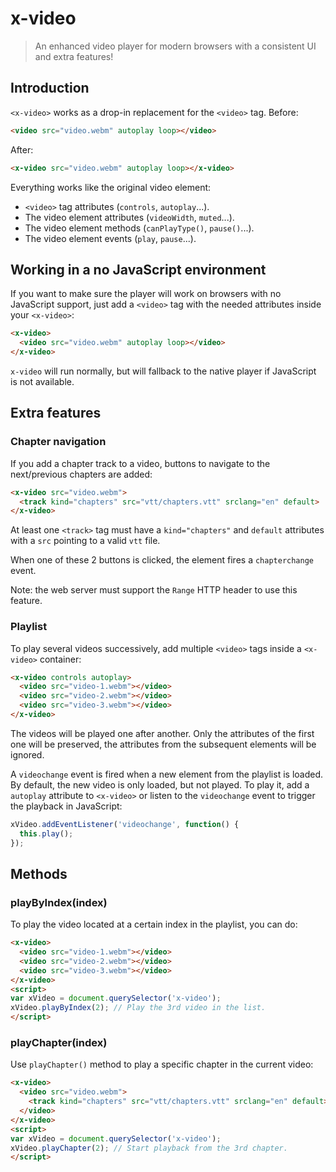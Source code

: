 # x-video

> An enhanced video player for modern browsers with a consistent UI and extra
features!

## Introduction

`<x-video>` works as a drop-in replacement for the `<video>` tag. Before:
```html
<video src="video.webm" autoplay loop></video>
```

After:
```html
<x-video src="video.webm" autoplay loop></x-video>
```

Everything works like the original video element:

* `<video>` tag attributes (`controls`, `autoplay`...).
* The video element attributes (`videoWidth`, `muted`...).
* The video element methods (`canPlayType()`, `pause()`...).
* The video element events (`play`, `pause`...).

## Working in a no JavaScript environment

If you want to make sure the player will work on browsers with no JavaScript
support, just add a `<video>` tag with the needed attributes inside your
`<x-video>`:
```html
<x-video>
  <video src="video.webm" autoplay loop></video>
</x-video>
```

`x-video` will run normally, but will fallback to the native player if
JavaScript is not available.

## Extra features

### Chapter navigation

If you add a chapter track to a video, buttons to navigate to the next/previous
chapters are added:
```html
<x-video src="video.webm">
  <track kind="chapters" src="vtt/chapters.vtt" srclang="en" default>
</x-video>
```

At least one `<track>` tag must have a `kind="chapters"` and `default`
attributes with a `src` pointing to a valid `vtt` file.

When one of these 2 buttons is clicked, the element fires a `chapterchange`
event.

Note: the web server must support the `Range` HTTP header to use this feature.

### Playlist

To play several videos successively, add multiple `<video>` tags inside a
`<x-video>` container:
```html
<x-video controls autoplay>
  <video src="video-1.webm"></video>
  <video src="video-2.webm"></video>
  <video src="video-3.webm"></video>
</x-video>
```

The videos will be played one after another. Only the attributes of the first
one will be preserved, the attributes from the subsequent elements will be
ignored.

A `videochange` event is fired when a new element from the playlist is loaded.
By default, the new video is only loaded, but not played. To play it, add a
`autoplay` attribute to `<x-video>` or listen to the `videochange` event to
trigger the playback in JavaScript:
```javascript
xVideo.addEventListener('videochange', function() {
  this.play();
});
```

## Methods

### playByIndex(index)

To play the video located at a certain index in the playlist, you can do:
```html
<x-video>
  <video src="video-1.webm"></video>
  <video src="video-2.webm"></video>
  <video src="video-3.webm"></video>
</x-video>
<script>
var xVideo = document.querySelector('x-video');
xVideo.playByIndex(2); // Play the 3rd video in the list.
</script>
```

### playChapter(index)

Use `playChapter()` method to play a specific chapter in the current video:
```html
<x-video>
  <video src="video.webm">
    <track kind="chapters" src="vtt/chapters.vtt" srclang="en" default>
  </video>
</x-video>
<script>
var xVideo = document.querySelector('x-video');
xVideo.playChapter(2); // Start playback from the 3rd chapter.
</script>
```
